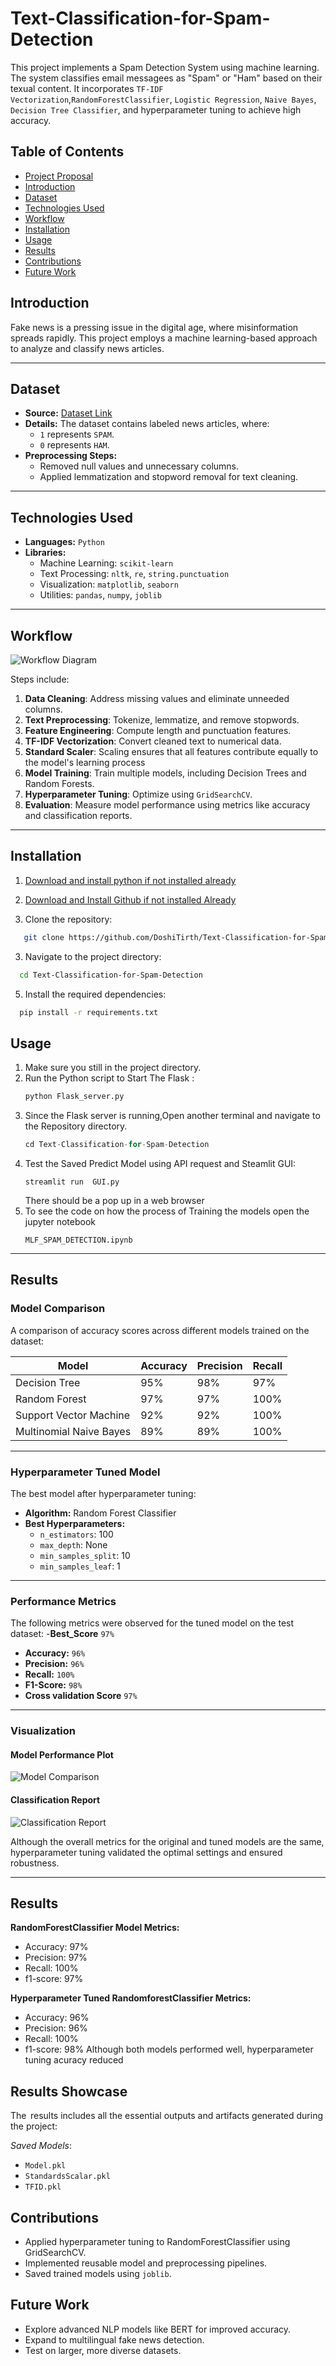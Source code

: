 # Text-Classification-for-Spam-Detection
This project implements a Spam Detection System using machine learning. The system classifies email messagees as "Spam" or "Ham" based on their texual content. It incorporates `TF-IDF Vectorization`,`RandomForestClassifier`, `Logistic Regression`, `Naive Bayes`, `Decision Tree Classifier`, and hyperparameter tuning to achieve high accuracy.

## Table of Contents
- [Project Proposal](Proposal_for_Final_Project.docx)
- [Introduction](#introduction)
- [Dataset](#Dataset)
- [Technologies Used](#technologies-used)
- [Workflow](#workflow)
- [Installation](#installation)
- [Usage](#usage)
- [Results](#results)
- [Contributions](#contributions)
- [Future Work](#future-works)

## **Introduction**
Fake news is a pressing issue in the digital age, where misinformation spreads rapidly. This project employs a machine learning-based approach to analyze and classify news articles.

---

## **Dataset**
- **Source:** [Dataset Link](spam.csv)
- **Details:** The dataset contains labeled news articles, where:
  - `1` represents `SPAM`.
  - `0` represents `HAM`.
- **Preprocessing Steps:**
  - Removed null values and unnecessary columns.
  - Applied lemmatization and stopword removal for text cleaning.

---

## **Technologies Used**
- **Languages:** `Python`
- **Libraries:** 
  - Machine Learning: `scikit-learn`
  - Text Processing: `nltk`, `re`, `string.punctuation`
  - Visualization: `matplotlib`, `seaborn`
  - Utilities: `pandas`, `numpy`, `joblib`

---

## **Workflow**
![Workflow Diagram](pipeline.png)

Steps include:
1. **Data Cleaning**: Address missing values and eliminate unneeded columns.
2. **Text Preprocessing**: Tokenize, lemmatize, and remove stopwords.
3. **Feature Engineering**: Compute length and punctuation features.
4. **TF-IDF Vectorization**: Convert cleaned text to numerical data.
5. **Standard Scaler**: Scaling ensures that all features contribute equally to the model's learning process
6. **Model Training**: Train multiple models, including Decision Trees and Random Forests.
7. **Hyperparameter Tuning**: Optimize using `GridSearchCV`.
8. **Evaluation**: Measure model performance using metrics like accuracy and classification reports.

---

## **Installation**

1. [Download and install python if not installed already](https://www.python.org/ftp/python/3.13.0/python-3.13.0-amd64.exe)
2. [Download and Install Github if not installed Already](https://github.com/git-for-windows/git/releases/download/v2.47.1.windows.1/Git-2.47.1-64-bit.exe)

3. Clone the repository:
```bash
   git clone https://github.com/DoshiTirth/Text-Classification-for-Spam-Detection.git
```
3. Navigate to the project directory:
```bash
  cd Text-Classification-for-Spam-Detection
```
5. Install the required dependencies:
```bash
  pip install -r requirements.txt
```
## **Usage**
1. Make sure you still in the project directory. 
2. Run the Python script to Start The Flask :
   ```python
   python Flask_server.py
   ```
3. Since the Flask server is running,Open another terminal and navigate to the Repository directory.
    ```python
    cd Text-Classification-for-Spam-Detection
    ```
5. Test the Saved Predict Model using API request and Steamlit GUI:
   ```streamlit
   streamlit run  GUI.py
   ```
   There should be a pop up in a web browser
6. To see the code on how the process of Training the models open the jupyter notebook
   ```Open With Jupyter notebook or Visual Studio code
   MLF_SPAM_DETECTION.ipynb
   ```  

---

## **Results**

### **Model Comparison**
A comparison of accuracy scores across different models trained on the dataset:

| Model                  | Accuracy | Precision | Recall |
|------------------------|----------|-----------|--------|
| Decision Tree          | 95%      | 98%       | 97%    |
| Random Forest          | 97%      | 97%       | 100%    |
| Support Vector Machine | 92%      | 92%       | 100%    |
| Multinomial Naive Bayes| 89%      | 89%       | 100%    |

---

### **Hyperparameter Tuned Model**
The best model after hyperparameter tuning:

- **Algorithm:** Random Forest Classifier
- **Best Hyperparameters:**
  - `n_estimators`: 100
  - `max_depth`: None
  - `min_samples_split`: 10
  - `min_samples_leaf`: 1

---

### **Performance Metrics**
The following metrics were observed for the tuned model on the test dataset:
-**Best_Score** `97%`
- **Accuracy:** `96%`
- **Precision:** `96%`
- **Recall:** `100%`
- **F1-Score:** `98%`
- **Cross validation Score** `97%`

---

### **Visualization**
#### Model Performance Plot
![Model Comparison](Model_Perfomance.png) 

#### Classification Report
![Classification Report](model_com.png) 

Although the overall metrics for the original and tuned models are the same, hyperparameter tuning validated the optimal settings and ensured robustness.

---

## Results
**RandomForestClassifier Model Metrics:**
- Accuracy: 97%
- Precision: 97%
- Recall: 100%
- f1-score: 97%

**Hyperparameter Tuned RandomforestClassifier Metrics:**
- Accuracy: 96%
- Precision: 96%
- Recall: 100%
- f1-score: 98%
Although both models performed well, hyperparameter tuning acuracy reduced

## Results Showcase
The ⁠ results includes all the essential outputs and artifacts generated during the project:

⁠*Saved Models*:
   - `Model.pkl`
   - `StandardsScalar.pkl`
   - `TFID.pkl`

## Contributions
- Applied hyperparameter tuning to RandomForestClassifier using GridSearchCV.
- Implemented reusable model and preprocessing pipelines.
- Saved trained models using `joblib`.
  
## Future Work
- Explore advanced NLP models like BERT for improved accuracy.
- Expand to multilingual fake news detection.
- Test on larger, more diverse datasets.
